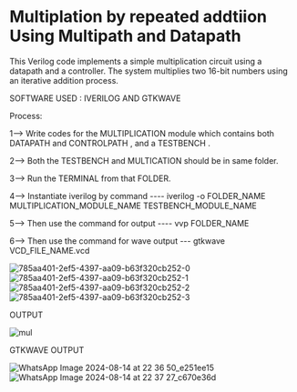 # Multiplation by repeated addtiion Using Multipath and Datapath
This Verilog code implements a simple multiplication circuit using a datapath and a controller. The system multiplies two 16-bit numbers using an iterative addition process.


SOFTWARE USED : IVERILOG AND GTKWAVE

Process:

1--> Write codes for the MULTIPLICATION module which contains both DATAPATH and CONTROLPATH , and a TESTBENCH .

2--> Both the TESTBENCH and MULTICATION should be in same folder.

3--> Run the TERMINAL from that FOLDER.

4--> Instantiate iverilog by command ----  iverilog -o    FOLDER_NAME    MULTIPLICATION_MODULE_NAME   TESTBENCH_MODULE_NAME

5--> Then use the command for output ----  vvp FOLDER_NAME

6--> Then use the command for wave output --- gtkwave    VCD_FILE_NAME.vcd




![785aa401-2ef5-4397-aa09-b63f320cb252-0](https://github.com/user-attachments/assets/b8b1da5d-9459-47e1-8ef9-4a45e7572460)
![785aa401-2ef5-4397-aa09-b63f320cb252-1](https://github.com/user-attachments/assets/8baa2c0d-2f5c-4fb5-ba51-4496859e94b0)
![785aa401-2ef5-4397-aa09-b63f320cb252-2](https://github.com/user-attachments/assets/e1137bb9-b5b6-4594-9e50-3527df8a8f1f)
![785aa401-2ef5-4397-aa09-b63f320cb252-3](https://github.com/user-attachments/assets/a4eac59b-ce11-4511-abfc-857651c548e9)


OUTPUT

![mul](https://github.com/user-attachments/assets/92921c9e-c940-4d30-932b-8122b29a4588)



GTKWAVE OUTPUT

![WhatsApp Image 2024-08-14 at 22 36 50_e251ee15](https://github.com/user-attachments/assets/332281f5-faed-4ec8-8273-40f508775b53)
![WhatsApp Image 2024-08-14 at 22 37 27_c670e36d](https://github.com/user-attachments/assets/f694fb5d-5637-4958-af01-6c80c3085f1c)







